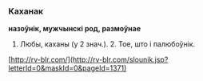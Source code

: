 ### Каханак
**назоўнік, мужчынскі род, размоўнае**

1. Любы, каханы (у 2 знач.). 2. Тое, што і палюбоўнік.

<a rel="author">[http://rv-blr.com/](http://rv-blr.com/slounik.jsp?letterId=0&maskId=0&pageId=1371)</a>
